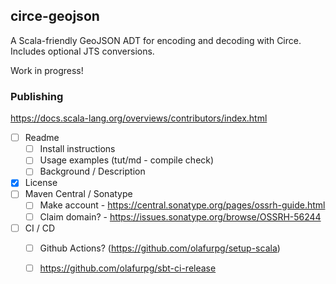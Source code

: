 ## circe-geojson

A Scala-friendly GeoJSON ADT for encoding and decoding with Circe. Includes optional JTS conversions.

Work in progress!

### Publishing

https://docs.scala-lang.org/overviews/contributors/index.html

* [ ] Readme
  * [ ] Install instructions
  * [ ] Usage examples (tut/md - compile check)
  * [ ] Background / Description
* [x] License
* [ ] Maven Central / Sonatype
  * [ ] Make account - https://central.sonatype.org/pages/ossrh-guide.html
  * [ ] Claim domain? - https://issues.sonatype.org/browse/OSSRH-56244
* [ ] CI / CD
  * [ ] Github Actions? (https://github.com/olafurpg/setup-scala)
  * [ ] https://github.com/olafurpg/sbt-ci-release


